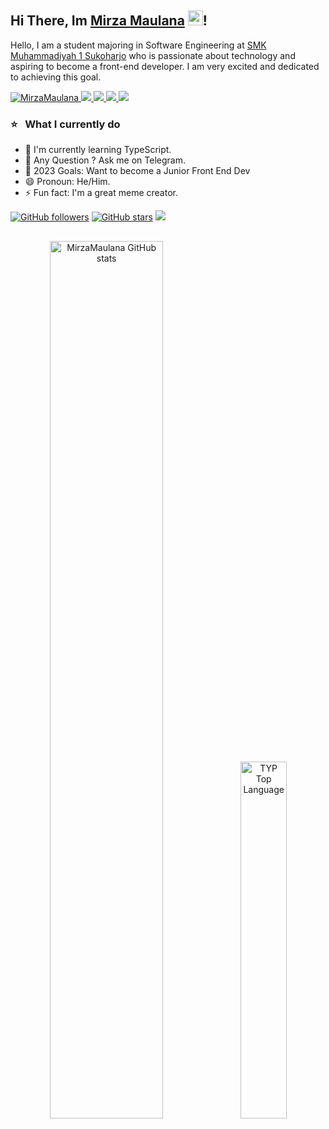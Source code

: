 ## Hi There, Im <a href="mirza-maulana.netlify.app">Mirza Maulana</a> <img src="https://media.giphy.com/media/hvRJCLFzcasrR4ia7z/giphy.gif" width="24px" height="24px">!

Hello, I am a student majoring in Software Engineering at <a href="https://smkmuh1-skh.sch.id/">SMK Muhammadiyah 1 Sukoharjo</a> who is passionate about technology and aspiring to become a front-end developer. I am very excited and dedicated to achieving this goal.

<div> 
  <a href="https://mirza-maulana.netlify.app/"><img alt="MirzaMaulana" src="https://img.shields.io/badge/Portfolio-000?logo=vercel&logoColor=yellow&style=for-the-badge" style="vertical-align:center" /> </a>
  <a href="https://web.facebook.com/profile.php?id=100058546485490"><img src="https://img.shields.io/badge/Facebook-1DA1F2?style=for-the-badge&logo=facebook&logoColor=white"/> </a>
  <a href="https://www.instagram.com/miirzaa9_/"><img src="https://img.shields.io/badge/Instagram-E4405F?style=for-the-badge&logo=instagram&logoColor=white"/> </a>
  <a href="mirzamaulana.dev@gmail.com"><img src="https://img.shields.io/badge/Gmail-D14836?style=for-the-badge&logo=gmail&logoColor=white"/> </a>
  <a href="https://t.me/MirzaMaulana15"><img src="https://img.shields.io/badge/Telegram-3672d1?style=for-the-badge&logo=telegram&logoColor=white"/> </a>
</div>

<h3>⭐️ &nbsp; What I currently do</h3>

- 🌱 I'm currently learning TypeScript.
- 💬 Any Question ? Ask me on Telegram.
- 🥅 2023 Goals: Want to become a Junior Front End Dev
- 😄 Pronoun: He/Him.
- ⚡ Fun fact: I'm a great meme creator. 

 
[![GitHub followers](https://img.shields.io/github/followers/MirzaMaulana?label=Followers&color=yellow&logo=github)]()
[![GitHub stars](https://img.shields.io/github/stars/MirzaMaulana?label=Stars&color=yellow&logo=github)]()
![](https://komarev.com/ghpvc/?username=MirzaMaulana&label=Visitor&color=yellow)

 ##


<div align="center">
<a href="http://www.github.com/MirzaMaulana"><img width="60%" src="https://github-readme-stats.vercel.app/api?username=MirzaMaulana&hide=&count_private=true&bg_color=0D1117&theme=react&hide_border=true&show_icons=true" alt="MirzaMaulana GitHub stats"/></a>
<a href="http://www.github.com/MirzaMaulana"><img alt="TYP Top Language" width="38.25%" src="https://github-readme-stats.vercel.app/api/top-langs/?username=MirzaMaulana&langs_count=10&count_private=true&layout=compact&theme=react&hide_border=true&bg_color=0D1117"/></a>
</div>
